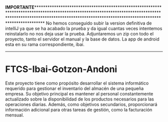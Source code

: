 **IMPORTANTE****************************************************************************************************************************************************************************************************************************
No hemos conseguido subir la version definitiva de intelliJ ya que se ha acabado la prueba y da igual cuantas veces intentemos reinstalarlo no nos deja usar la prueba. Adjuntaremos un zip con todo el proyecto, tanto el servidor el manual y la base de datos. La app de android esta en su rama correspondiente, ibai.
**********************************************************************************************************************************************************************************************************************************************




# FTCS-Ibai-Gotzon-Andoni

Este proyecto tiene como propósito desarrollar el sistema informático requerido para gestionar el inventario del almacén de una pequeña empresa. Su objetivo principal es mantener al personal constantemente actualizado sobre la disponibilidad de los productos necesarios para las operaciones diarias. Además, como objetivos secundarios, proporcionará información adicional para otras tareas de gestión, como la facturación mensual.
